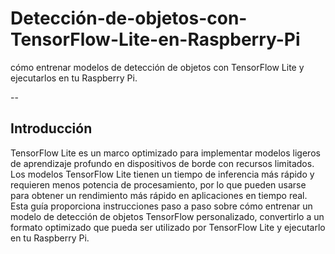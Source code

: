 # Detección-de-objetos-con-TensorFlow-Lite-en-Raspberry-Pi

cómo entrenar modelos de detección de objetos con TensorFlow Lite y ejecutarlos en tu Raspberry Pi.

--

## Introducción
TensorFlow Lite es un marco optimizado para implementar modelos ligeros de aprendizaje profundo en dispositivos de borde con recursos limitados. Los modelos TensorFlow Lite tienen un tiempo de inferencia más rápido y requieren menos potencia de procesamiento, por lo que pueden usarse para obtener un rendimiento más rápido en aplicaciones en tiempo real. Esta guía proporciona instrucciones paso a paso sobre cómo entrenar un modelo de detección de objetos TensorFlow personalizado, convertirlo a un formato optimizado que pueda ser utilizado por TensorFlow Lite y ejecutarlo en tu Raspberry Pi.

